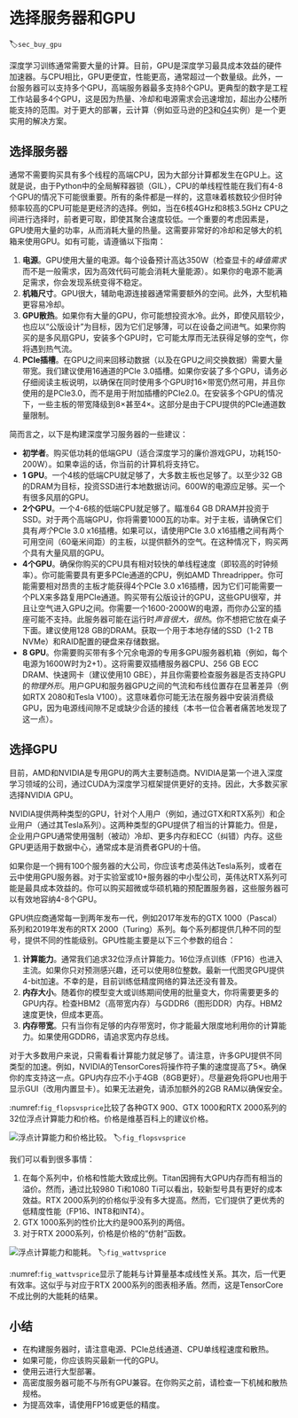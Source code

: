 # 选择服务器和GPU
:label:`sec_buy_gpu`

深度学习训练通常需要大量的计算。目前，GPU是深度学习最具成本效益的硬件加速器。与CPU相比，GPU更便宜，性能更高，通常超过一个数量级。此外，一台服务器可以支持多个GPU，高端服务器最多支持8个GPU。更典型的数字是工程工作站最多4个GPU，这是因为热量、冷却和电源需求会迅速增加，超出办公楼所能支持的范围。对于更大的部署，云计算（例如亚马逊的[P3](https://aws.amazon.com/ec2/instance-types/p3/)和[G4](https://aws.amazon.com/blogs/aws/in-the-works-ec2-instances-g4-with-nvidia-t4-gpus/)实例）是一个更实用的解决方案。

## 选择服务器

通常不需要购买具有多个线程的高端CPU，因为大部分计算都发生在GPU上。这就是说，由于Python中的全局解释器锁（GIL），CPU的单线程性能在我们有4-8个GPU的情况下可能很重要。所有的条件都是一样的，这意味着核数较少但时钟频率较高的CPU可能是更经济的选择。例如，当在6核4GHz和8核3.5GHz CPU之间进行选择时，前者更可取，即使其聚合速度较低。一个重要的考虑因素是，GPU使用大量的功率，从而消耗大量的热量。这需要非常好的冷却和足够大的机箱来使用GPU。如有可能，请遵循以下指南：

1. **电源**。GPU使用大量的电源。每个设备预计高达350W（检查显卡的*峰值需求*而不是一般需求，因为高效代码可能会消耗大量能源）。如果你的电源不能满足需求，你会发现系统变得不稳定。
1. **机箱尺寸**。GPU很大，辅助电源连接器通常需要额外的空间。此外，大型机箱更容易冷却。
1. **GPU散热**。如果你有大量的GPU，你可能想投资水冷。此外，即使风扇较少，也应以“公版设计”为目标，因为它们足够薄，可以在设备之间进气。如果你购买的是多风扇GPU，安装多个GPU时，它可能太厚而无法获得足够的空气，你将遇到热气流。
1. **PCIe插槽**。在GPU之间来回移动数据（以及在GPU之间交换数据）需要大量带宽。我们建议使用16通道的PCIe 3.0插槽。如果你安装了多个GPU，请务必仔细阅读主板说明，以确保在同时使用多个GPU时16$\times$带宽仍然可用，并且你使用的是PCIe3.0，而不是用于附加插槽的PCIe2.0。在安装多个GPU的情况下，一些主板的带宽降级到8$\times$甚至4$\times$。这部分是由于CPU提供的PCIe通道数量限制。

简而言之，以下是构建深度学习服务器的一些建议：

* **初学者**。购买低功耗的低端GPU（适合深度学习的廉价游戏GPU，功耗150-200W）。如果幸运的话，你当前的计算机将支持它。
* **1 GPU**。一个4核的低端CPU就足够了，大多数主板也足够了。以至少32 GB的DRAM为目标，投资SSD进行本地数据访问。600W的电源应足够。买一个有很多风扇的GPU。
* **2个GPU**。一个4-6核的低端CPU就足够了。瞄准64 GB DRAM并投资于SSD。对于两个高端GPU，你将需要1000瓦的功率。对于主板，请确保它们具有*两个*PCIe 3.0 x16插槽。如果可以，请使用PCIe 3.0 x16插槽之间有两个可用空间（60毫米间距）的主板，以提供额外的空气。在这种情况下，购买两个具有大量风扇的GPU。
* **4个GPU**。确保你购买的CPU具有相对较快的单线程速度（即较高的时钟频率）。你可能需要具有更多PCIe通道的CPU，例如AMD Threadripper。你可能需要相对昂贵的主板才能获得4个PCIe 3.0 x16插槽，因为它们可能需要一个PLX来多路复用PCIe通道。购买带有公版设计的GPU，这些GPU很窄，并且让空气进入GPU之间。你需要一个1600-2000W的电源，而你办公室的插座可能不支持。此服务器可能在运行时*声音很大，很热*。你不想把它放在桌子下面。建议使用128 GB的DRAM。获取一个用于本地存储的SSD（1-2 TB NVMe）和RAID配置的硬盘来存储数据。
* **8 GPU**。你需要购买带有多个冗余电源的专用多GPU服务器机箱（例如，每个电源为1600W时为2+1）。这将需要双插槽服务器CPU、256 GB ECC DRAM、快速网卡（建议使用10 GBE），并且你需要检查服务器是否支持GPU的*物理外形*。用户GPU和服务器GPU之间的气流和布线位置存在显著差异（例如RTX 2080和Tesla V100）。这意味着你可能无法在服务器中安装消费级GPU，因为电源线间隙不足或缺少合适的接线（本书一位合著者痛苦地发现了这一点）。

## 选择GPU

目前，AMD和NVIDIA是专用GPU的两大主要制造商。NVIDIA是第一个进入深度学习领域的公司，通过CUDA为深度学习框架提供更好的支持。因此，大多数买家选择NVIDIA GPU。

NVIDIA提供两种类型的GPU，针对个人用户（例如，通过GTX和RTX系列）和企业用户（通过其Tesla系列）。这两种类型的GPU提供了相当的计算能力。但是，企业用户GPU通常使用强制（被动）冷却、更多内存和ECC（纠错）内存。这些GPU更适用于数据中心，通常成本是消费者GPU的十倍。

如果你是一个拥有100个服务器的大公司，你应该考虑英伟达Tesla系列，或者在云中使用GPU服务器。对于实验室或10+服务器的中小型公司，英伟达RTX系列可能是最具成本效益的。你可以购买超微或华硕机箱的预配置服务器，这些服务器可以有效地容纳4-8个GPU。

GPU供应商通常每一到两年发布一代，例如2017年发布的GTX 1000（Pascal）系列和2019年发布的RTX 2000（Turing）系列。每个系列都提供几种不同的型号，提供不同的性能级别。GPU性能主要是以下三个参数的组合：

1. **计算能力**。通常我们追求32位浮点计算能力。16位浮点训练（FP16）也进入主流。如果你只对预测感兴趣，还可以使用8位整数。最新一代图灵GPU提供4-bit加速。不幸的是，目前训练低精度网络的算法还没有普及。
1. **内存大小**。随着你的模型变大或训练期间使用的批量变大，你将需要更多的GPU内存。检查HBM2（高带宽内存）与GDDR6（图形DDR）内存。HBM2速度更快，但成本更高。
1. **内存带宽**。只有当你有足够的内存带宽时，你才能最大限度地利用你的计算能力。如果使用GDDR6，请追求宽内存总线。

对于大多数用户来说，只需看看计算能力就足够了。请注意，许多GPU提供不同类型的加速。例如，NVIDIA的TensorCores将操作符子集的速度提高了5$\times$。确保你的库支持这一点。GPU内存应不小于4GB（8GB更好）。尽量避免将GPU也用于显示GUI（改用内置显卡）。如果无法避免，请添加额外的2GB RAM以确保安全。

:numref:`fig_flopsvsprice`比较了各种GTX 900、GTX 1000和RTX 2000系列的32位浮点计算能力和价格。价格是维基百科上的建议价格。

![浮点计算能力和价格比较。](../img/flopsvsprice.svg)
:label:`fig_flopsvsprice`

我们可以看到很多事情：

1. 在每个系列中，价格和性能大致成比例。Titan因拥有大GPU内存而有相当的溢价。然而，通过比较980 Ti和1080 Ti可以看出，较新型号具有更好的成本效益。RTX 2000系列的价格似乎没有多大提高。然而，它们提供了更优秀的低精度性能（FP16、INT8和INT4）。
2. GTX 1000系列的性价比大约是900系列的两倍。
3. 对于RTX 2000系列，价格是价格的“仿射”函数。

![浮点计算能力和能耗。](../img/wattvsprice.svg)
:label:`fig_wattvsprice`

:numref:`fig_wattvsprice`显示了能耗与计算量基本成线性关系。其次，后一代更有效率。这似乎与对应于RTX 2000系列的图表相矛盾。然而，这是TensorCore不成比例的大能耗的结果。

## 小结

* 在构建服务器时，请注意电源、PCIe总线通道、CPU单线程速度和散热。
* 如果可能，你应该购买最新一代的GPU。
* 使用云进行大型部署。
* 高密度服务器可能不与所有GPU兼容。在你购买之前，请检查一下机械和散热规格。
* 为提高效率，请使用FP16或更低的精度。
